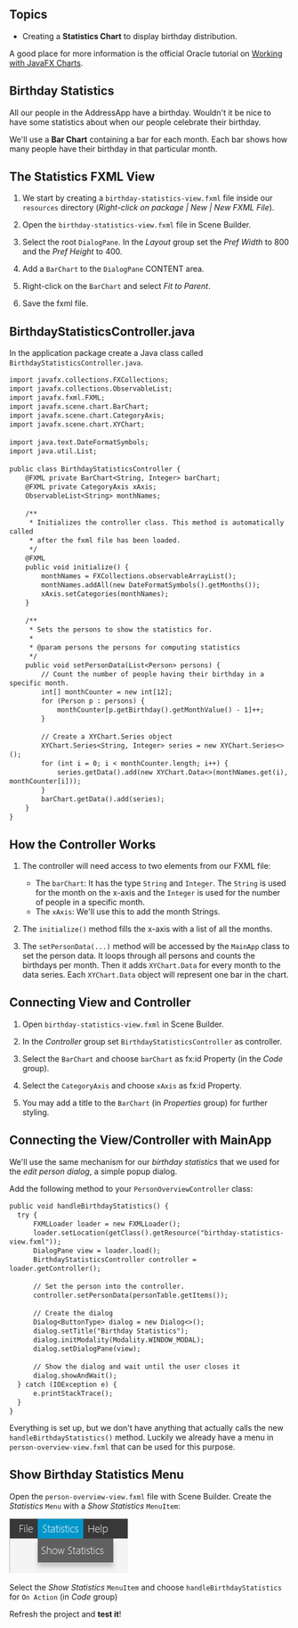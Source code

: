 ## Topics

* Creating a **Statistics Chart** to display birthday distribution.

A good place for more information is the official Oracle tutorial on [Working with JavaFX Charts](http://docs.oracle.com/javase/8/javafx/user-interface-tutorial/charts.htm).


## Birthday Statistics
All our people in the AddressApp have a birthday. Wouldn't it be nice to have some statistics about when our people celebrate their birthday.

We'll use a **Bar Chart** containing a bar for each month. Each bar shows how many people have their birthday in that particular month.


## The Statistics FXML View
1. We start by creating a `birthday-statistics-view.fxml` file inside our `resources` directory (*Right-click on package | New | New FXML File*).

2. Open the `birthday-statistics-view.fxml` file in Scene Builder.

3. Select the root `DialogPane`. In the *Layout* group set the *Pref Width* to 800 and the *Pref Height* to 400.

4. Add a `BarChart` to the `DialogPane` CONTENT area.

5. Right-click on the `BarChart` and select *Fit to Parent*.

6. Save the fxml file.


## BirthdayStatisticsController.java
In the application package create a Java class called `BirthdayStatisticsController.java`.

```
import javafx.collections.FXCollections;
import javafx.collections.ObservableList;
import javafx.fxml.FXML;
import javafx.scene.chart.BarChart;
import javafx.scene.chart.CategoryAxis;
import javafx.scene.chart.XYChart;

import java.text.DateFormatSymbols;
import java.util.List;

public class BirthdayStatisticsController {
    @FXML private BarChart<String, Integer> barChart;
    @FXML private CategoryAxis xAxis;
    ObservableList<String> monthNames;

    /**
     * Initializes the controller class. This method is automatically called
     * after the fxml file has been loaded.
     */
    @FXML
    public void initialize() {
        monthNames = FXCollections.observableArrayList();
        monthNames.addAll(new DateFormatSymbols().getMonths());
        xAxis.setCategories(monthNames);
    }

    /**
     * Sets the persons to show the statistics for.
     *
     * @param persons the persons for computing statistics
     */
    public void setPersonData(List<Person> persons) {
        // Count the number of people having their birthday in a specific month.
        int[] monthCounter = new int[12];
        for (Person p : persons) {
            monthCounter[p.getBirthday().getMonthValue() - 1]++;
        }

        // Create a XYChart.Series object
        XYChart.Series<String, Integer> series = new XYChart.Series<>();
        for (int i = 0; i < monthCounter.length; i++) {
            series.getData().add(new XYChart.Data<>(monthNames.get(i), monthCounter[i]));
        }
        barChart.getData().add(series);
    }
}
```


## How the Controller Works
1. The controller will need access to two elements from our FXML file:
   * The `barChart`: It has the type `String` and `Integer`. The `String` is used for the month on the x-axis and the `Integer` is used for the number of people in a specific month. 
   * The `xAxis`: We'll use this to add the month Strings.   

2. The `initialize()` method fills the x-axis with a list of all the months.

3. The `setPersonData(...)` method will be accessed by the `MainApp` class to set the person data. It loops through all persons and counts the birthdays per month. Then it adds `XYChart.Data` for every month to the data series. Each `XYChart.Data` object will represent one bar in the chart.

## Connecting View and Controller
1. Open `birthday-statistics-view.fxml` in Scene Builder.

2. In the *Controller* group set `BirthdayStatisticsController` as controller.

3. Select the `BarChart` and choose `barChart` as fx:id Property (in the *Code* group).

4. Select the `CategoryAxis` and choose `xAxis` as fx:id Property.

5. You may add a title to the `BarChart` (in *Properties* group) for further styling.


## Connecting the View/Controller with MainApp
We'll use the same mechanism for our *birthday statistics* that we used for the *edit person dialog*, a simple popup dialog.

Add the following method to your `PersonOverviewController` class:


```
public void handleBirthdayStatistics() {
  try {
      FXMLLoader loader = new FXMLLoader();
      loader.setLocation(getClass().getResource("birthday-statistics-view.fxml"));
      DialogPane view = loader.load();
      BirthdayStatisticsController controller = loader.getController();

      // Set the person into the controller.
      controller.setPersonData(personTable.getItems());

      // Create the dialog
      Dialog<ButtonType> dialog = new Dialog<>();
      dialog.setTitle("Birthday Statistics");
      dialog.initModality(Modality.WINDOW_MODAL);
      dialog.setDialogPane(view);

      // Show the dialog and wait until the user closes it
      dialog.showAndWait();
  } catch (IOException e) {
      e.printStackTrace();
  }
}
```

Everything is set up, but we don't have anything that actually calls the new `handleBirthdayStatistics()` method. Luckily we already have a menu in `person-overview-view.fxml` that can be used for this purpose.

## Show Birthday Statistics Menu
Open the `person-overview-view.fxml` file with Scene Builder. Create the *Statistics* `Menu` with a *Show Statistics* `MenuItem`:

![Show Statistics Menu](images/javafx-show-statistics-menu.png)

Select the *Show Statistics* `MenuItem` and choose `handleBirthdayStatistics` for `On Action` (in *Code* group)

Refresh the project and **test it**!




